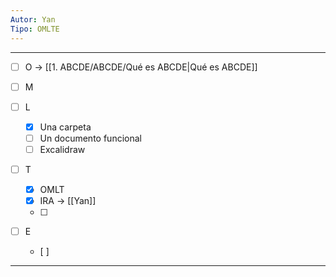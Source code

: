 ```yaml
---
Autor: Yan
Tipo: OMLTE
---
```


- - -

- [ ] O -> [[1. ABCDE/ABCDE/Qué es ABCDE|Qué es ABCDE]]

- [ ] M

- [ ] L
	- [x] Una carpeta
	- [ ] Un documento funcional
	- [ ] Excalidraw

- [ ] T
	- [x] OMLT 
	- [x] IRA -> [[Yan]]
	- [ ] 

- [ ] E
	- [ ] 
- - -